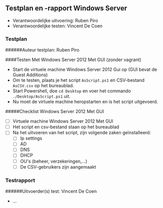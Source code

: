 ## Testplan en -rapport Windows Server

* Verantwoordelijke uitvoering: Ruben Piro
* Verantwoordelijke testen: Vincent De Coen

### Testplan
######Auteur testplan: Ruben Piro

####Testen Met Windows Server 2012 Met GUI (zonder vagrant)
  - Start de virtuele machine Windows Server 2012 Gui op (GUI bevat de Guest Additions)
  - Om te testen, plaats je het script ```AsScript.ps1``` en CSV-bestand ```AsCSV.csv``` op het bureaublad.
  - Start Powershell, doe ```cd Desktop``` en voer het commando ```./Desktop/AsScript.ps1``` uit.
  - Nu moet de virtuele machine heropstarten en is het script uitgevoerd.

#####Checklist Windows Server 2012 Met GUI
- [ ] Virtuele machine Windows Server 2012 Met GUI 
- [ ] Het script en csv-bestand staan op het bureaublad
- [ ] Na het uitvoeren van het script, zijn volgende zaken geïnstalleerd:  
  - [ ] Ip settings
  - [ ] AD
  - [ ] DNS
  - [ ] DHCP
  - [ ] OU's (beheer, verzekeringen,...)
  - [ ] De CSV-gebruikers zijn aangemaakt

### Testrapport

######Uitvoerder(s) test: Vincent De Coen

- ...
